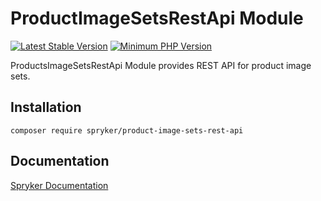 # ProductImageSetsRestApi Module
[![Latest Stable Version](https://poser.pugx.org/spryker/product-image-sets-rest-api/v/stable.svg)](https://packagist.org/packages/spryker/product-image-sets-rest-api)
[![Minimum PHP Version](https://img.shields.io/badge/php-%3E%3D%208.3-8892BF.svg)](https://php.net/)

ProductsImageSetsRestApi Module provides REST API for product image sets.

## Installation

```
composer require spryker/product-image-sets-rest-api
```

## Documentation

[Spryker Documentation](https://docs.spryker.com)
